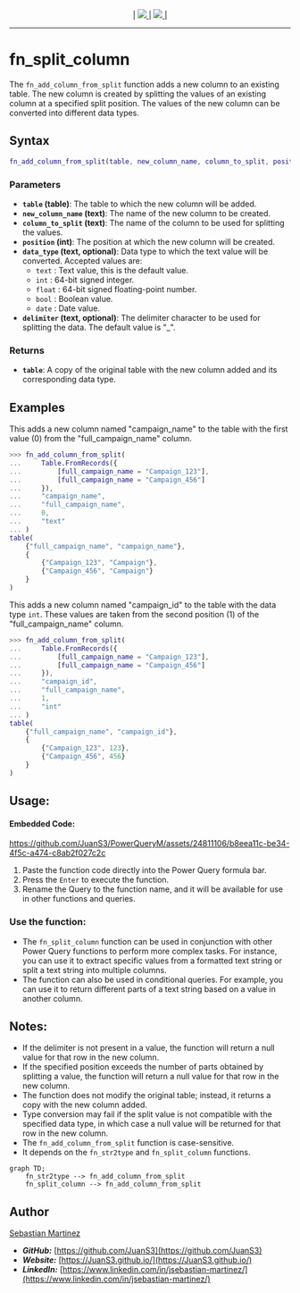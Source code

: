 <div align="center">
    |
    <a href="README_ES.md">
        <img src="https://img.shields.io/badge/DOCUMENTACIÓN-ESPAÑOL-orange"/>
    </a>
    |
    <a href="fn_add_column_from_split.pqm">
        <img src="https://img.shields.io/badge/SOURCE CODE-POWER QUERY M-blue"/>
    </a>
    |
</div>

<hr>

# fn_split_column

The `fn_add_column_from_split` function adds a new column to an existing table. The new column is created by splitting the values of an existing column at a specified split position. The values of the new column can be converted into different data types.

## Syntax

```m
fn_add_column_from_split(table, new_column_name, column_to_split, position, data_type, delimiter)
```

### Parameters
- **`table` (table)**: The table to which the new column will be added.
- **`new_column_name` (text)**: The name of the new column to be created.
- **`column_to_split` (text)**: The name of the column to be used for splitting the values.
- **`position` (int)**: The position at which the new column will be created.
- **`data_type` (text, optional)**: Data type to which the text value will be converted. Accepted values are:
    - `text` : Text value, this is the default value.
    - `int` : 64-bit signed integer.
    - `float` : 64-bit signed floating-point number.
    - `bool` : Boolean value.
    - `date` : Date value.
- **`delimiter` (text, optional)**: The delimiter character to be used for splitting the data. The default value is "_".

### Returns

- **`table`**: A copy of the original table with the new column added and its corresponding data type.

## Examples

This adds a new column named "campaign_name" to the table with the first value ($0$) from the "full_campaign_name" column.

```m
>>> fn_add_column_from_split(
...     Table.FromRecords({
...         [full_campaign_name = "Campaign_123"],
...         [full_campaign_name = "Campaign_456"]
...     }),
...     "campaign_name",
...     "full_campaign_name",
...     0,
...     "text"
... )
table(
    {"full_campaign_name", "campaign_name"},
    {
        {"Campaign_123", "Campaign"},
        {"Campaign_456", "Campaign"}
    }
)
```

This adds a new column named "campaign_id" to the table with the data type `int`. These values are taken from the second position ($1$) of the "full_campaign_name" column.

```m
>>> fn_add_column_from_split(
...     Table.FromRecords({
...         [full_campaign_name = "Campaign_123"],
...         [full_campaign_name = "Campaign_456"]
...     }),
...     "campaign_id",
...     "full_campaign_name",
...     1,
...     "int"
... )
table(
    {"full_campaign_name", "campaign_id"},
    {
        {"Campaign_123", 123},
        {"Campaign_456", 456}
    }
)
```
## Usage:

#### Embedded Code:

https://github.com/JuanS3/PowerQueryM/assets/24811106/b8eea11c-be34-4f5c-a474-c8ab2f027c2c

1. Paste the function code directly into the Power Query formula bar.
2. Press the `Enter` to execute the function.
3. Rename the Query to the function name, and it will be available for use in other functions and queries.

### Use the function:

- The `fn_split_column` function can be used in conjunction with other Power Query functions to perform more complex tasks. For instance, you can use it to extract specific values from a formatted text string or split a text string into multiple columns.
- The function can also be used in conditional queries. For example, you can use it to return different parts of a text string based on a value in another column.

## Notes:

- If the delimiter is not present in a value, the function will return a null value for that row in the new column.
- If the specified position exceeds the number of parts obtained by splitting a value, the function will return a null value for that row in the new column.
- The function does not modify the original table; instead, it returns a copy with the new column added.
- Type conversion may fail if the split value is not compatible with the specified data type, in which case a null value will be returned for that row in the new column.
- The `fn_add_column_from_split` function is case-sensitive.
- It depends on the `fn_str2type` and `fn_split_column` functions.

```mermaid
graph TD;
    fn_str2type --> fn_add_column_from_split
    fn_split_column --> fn_add_column_from_split
```

## Author
[Sebastian Martinez](https://JuanS3.github.io/)

  - ***GitHub:*** [https://github.com/JuanS3](https://github.com/JuanS3)
  - ***Website:*** [https://JuanS3.github.io/](https://JuanS3.github.io/)
  - ***LinkedIn:*** [https://www.linkedin.com/in/jsebastian-martinez/](https://www.linkedin.com/in/jsebastian-martinez/)
